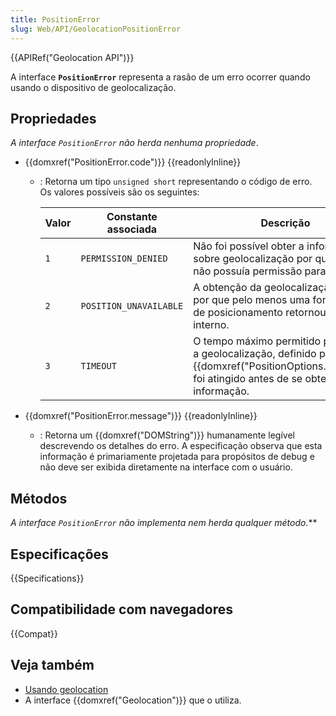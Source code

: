 ```yaml
---
title: PositionError
slug: Web/API/GeolocationPositionError
---
```


{{APIRef("Geolocation API")}}

A interface **`PositionError`** representa a rasão de um erro ocorrer quando usando o dispositivo de geolocalização.

## Propriedades

_A interface `PositionError` não herda nenhuma propriedade_.

- {{domxref("PositionError.code")}} {{readonlyInline}}

  - : Retorna um tipo `unsigned short` representando o código de erro. Os valores possíveis são os seguintes:

    | Valor | Constante associada    | Descrição                                                                                                                                              |
    | ----- | ---------------------- | ------------------------------------------------------------------------------------------------------------------------------------------------------ |
    | `1`   | `PERMISSION_DENIED`    | Não foi possível obter a informação sobre geolocalização por que a página não possuía permissão para fazê-lo.                                          |
    | `2`   | `POSITION_UNAVAILABLE` | A obtenção da geolocalização falhou por que pelo menos uma fonte interna de posicionamento retornou um erro interno.                                   |
    | `3`   | `TIMEOUT`              | O tempo máximo permitido para obter a geolocalização, definido por {{domxref("PositionOptions.timeout")}} foi atingido antes de se obter a informação. |

- {{domxref("PositionError.message")}} {{readonlyInline}}
  - : Retorna um {{domxref("DOMString")}} humanamente legível descrevendo os detalhes do erro. A especificação observa que esta informação é primariamente projetada para propósitos de debug e não deve ser exibida diretamente na interface com o usuário.

## Métodos

**A interface `PositionError` não implementa nem herda qualquer método*.***

## Especificações

{{Specifications}}

## Compatibilidade com navegadores

{{Compat}}

## Veja também

- [Usando geolocation](/pt-BR/docs/WebAPI/Using_geolocation)
- A interface {{domxref("Geolocation")}} que o utiliza.
